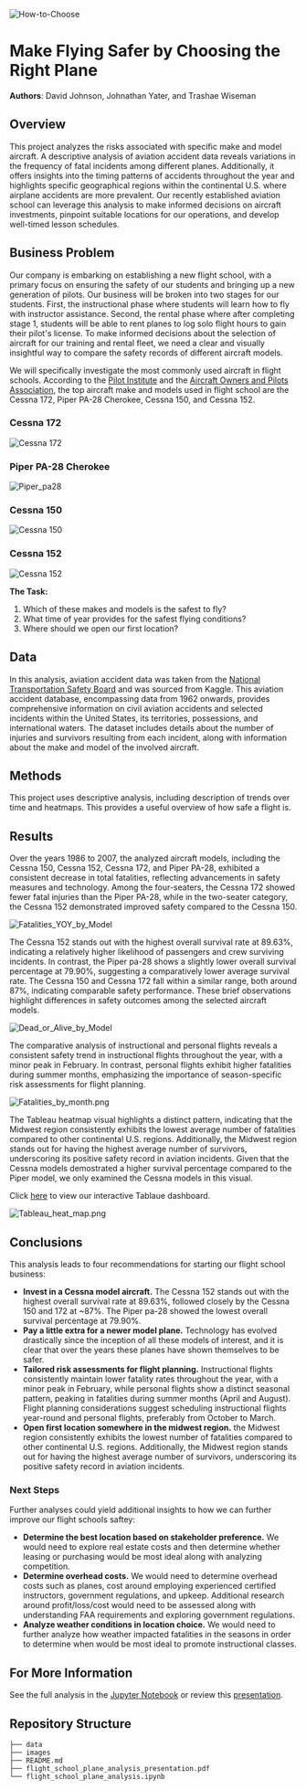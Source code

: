 ![How-to-Choose](./images/cessna_vs_piper.jpg)

# Make Flying Safer by Choosing the Right Plane

**Authors**: David Johnson, Johnathan Yater, and Trashae Wiseman

## Overview

This project analyzes the risks associated with specific make and model aircraft. A descriptive analysis of aviation accident data reveals variations in the frequency of fatal incidents among different planes. Additionally, it offers insights into the timing patterns of accidents throughout the year and highlights specific geographical regions within the continental U.S. where airplane accidents are more prevalent. Our recently established aviation school can leverage this analysis to make informed decisions on aircraft investments, pinpoint suitable locations for our operations, and develop well-timed lesson schedules.

## Business Problem

Our company is embarking on establishing a new flight school, with a primary focus on ensuring the safety of our students and bringing up a new generation of pilots. Our business will be broken into two stages for our students. First, the instructional phase where students will learn how to fly with instructor assistance. Second, the rental phase where after completing stage 1, students will be able to rent planes to log solo flight hours to gain their pilot's license. To make informed decisions about the selection of aircraft for our training and rental fleet, we need a clear and visually insightful way to compare the safety records of different aircraft models.

We will specifically investigate the most commonly used aircraft in flight schools. According to the [Pilot Institute](https://pilotinstitute.com/flight-school-aircraft/) and the [Aircraft Owners and Pilots Association](https://www.aopa.org/training-and-safety/learn-to-fly/flying-for-fun/choose-where-to-train/training-aircraft-review#:~:text=Cessna%20172%3A%20The%20Cessna%20172,%2Dinjected%20four%2Dcylinder%20engines.), the top aircraft make and models used in flight school are the Cessna 172, Piper PA-28 Cherokee, Cessna 150, and Cessna 152.

### Cessna 172
![Cessna 172](./images/cessna_172.jpg)

### Piper PA-28 Cherokee
![Piper_pa28](./images/piper_pa28.jpg)

### Cessna 150
![Cessna 150](./images/cessna_150.jpg)

### Cessna 152
![Cessna 152](./images/cessna_152.jpg)

**The Task:**
1. Which of these makes and models is the safest to fly?
2. What time of year provides for the safest flying conditions?
3. Where should we open our first location?

## Data

In this analysis, aviation accident data was taken from the [National Transportation Safety Board](https://www.kaggle.com/datasets/khsamaha/aviation-accident-database-synopses/data?select=AviationData.csv) and was sourced from Kaggle. This aviation accident database, encompassing data from 1962 onwards, provides comprehensive information on civil aviation accidents and selected incidents within the United States, its territories, possessions, and international waters. The dataset includes details about the number of injuries and survivors resulting from each incident, along with information about the make and model of the involved aircraft.

## Methods

This project uses descriptive analysis, including description of trends over time and heatmaps. This provides a useful overview of how safe a flight is.

## Results

Over the years 1986 to 2007, the analyzed aircraft models, including the Cessna 150, Cessna 152, Cessna 172, and Piper PA-28, exhibited a consistent decrease in total fatalities, reflecting advancements in safety measures and technology. Among the four-seaters, the Cessna 172 showed fewer fatal injuries than the Piper PA-28, while in the two-seater category, the Cessna 152 demonstrated improved safety compared to the Cessna 150.

![Fatalities_YOY_by_Model](./images/fatalities_YOY_by_model.png)

The Cessna 152 stands out with the highest overall survival rate at 89.63%, indicating a relatively higher likelihood of passengers and crew surviving incidents. In contrast, the Piper pa-28 shows a slightly lower overall survival percentage at 79.90%, suggesting a comparatively lower average survival rate. The Cessna 150 and Cessna 172 fall within a similar range, both around 87%, indicating comparable safety performance. These brief observations highlight differences in safety outcomes among the selected aircraft models.

![Dead_or_Alive_by_Model](./images/doa_percent_by_model.png)

The comparative analysis of instructional and personal flights reveals a consistent safety trend in instructional flights throughout the year, with a minor peak in February. In contrast, personal flights exhibit higher fatalities during summer months, emphasizing the importance of season-specific risk assessments for flight planning.

![Fatalities_by_month.png](./images/Total_Fatalities_by_Month.png)

The Tableau heatmap visual highlights a distinct pattern, indicating that the Midwest region consistently exhibits the lowest average number of fatalities compared to other continental U.S. regions. Additionally, the Midwest region stands out for having the highest average number of survivors, underscoring its positive safety record in aviation incidents. Given that the Cessna models demostrated a higher survival percentage compared to the Piper model, we only examined the Cessna models in this visual.

Click [here](https://public.tableau.com/views/AviationIncidentAnalysis/Dashboard1?:language=en-US&:display_count=n&:origin=viz_share_link) to view our interactive Tablaue dashboard.

![Tableau_heat_map.png](./images/tableau_visual-US_heatmap_doa.png)


## Conclusions

This analysis leads to four recommendations for starting our flight school business:

- **Invest in a Cessna model aircraft.** The Cessna 152 stands out with the highest overall survival rate at 89.63%, followed closely by the Cessna 150 and 172 at ~87%. The Piper pa-28 showed the lowest overall survival percentage at 79.90%. 
- **Pay a little extra for a newer model plane.** Technology has evolved drastically since the inception of all these models of interest, and it is clear that over the years these planes have shown themselves to be safer.
- **Tailored risk assessments for flight planning.** Instructional flights consistently maintain lower fatality rates throughout the year, with a minor peak in February, while personal flights show a distinct seasonal pattern, peaking in fatalities during summer months (April and August). Flight planning considerations suggest scheduling instructional flights year-round and personal flights, preferably from October to March.
- **Open first location somewhere in the midwest region.** the Midwest region consistently exhibits the lowest number of fatalities compared to other continental U.S. regions. Additionally, the Midwest region stands out for having the highest average number of survivors, underscoring its positive safety record in aviation incidents.

### Next Steps

Further analyses could yield additional insights to how we can further improve our flight schools saftey:

- **Determine the best location based on stakeholder preference.** We would need to explore real estate costs and then determine whether leasing or purchasing would be most ideal along with analyzing competition.
- **Determine overhead costs.** We would need to determine overhead costs such as planes, cost around employing experienced certified instructors, government regulations, and upkeep. Additional research around profit/loss/cost would need to be assessed along with understanding FAA requirements and exploring government regulations.
- **Analyze weather conditions in location choice.** We would need to further analyze how weather impacted fatalities in the seasons in order to determine when would be most ideal to promote instructional classes.

## For More Information

See the full analysis in the [Jupyter Notebook](./flight_school_plane_analysis.ipynb) or review this [presentation](./Animal_Shelter_Needs_Presentation.pdf).

## Repository Structure

```
├── data
├── images
├── README.md
├── flight_school_plane_analysis_presentation.pdf
└── flight_school_plane_analysis.ipynb
```
